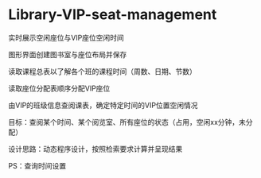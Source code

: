 # Library-VIP-seat-management
实时展示空闲座位与VIP座位空闲时间

图形界面创建图书室与座位布局并保存

读取课程总表以了解各个班的课程时间（周数、日期、节数）

读取座位分配表顺序分配VIP座位

由VIP的班级信息查阅课表，确定特定时间的VIP位置空闲情况

目标：查阅某个时间、某个阅览室、所有座位的状态（占用，空闲xx分钟，未分配）

设计思路：动态程序设计，按照检索要求计算并呈现结果

PS：查询时间设置
